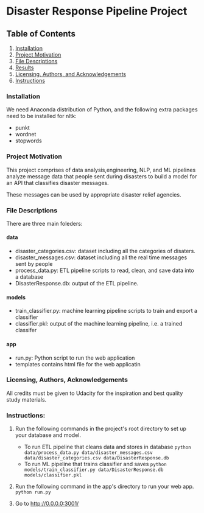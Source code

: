 # Disaster Response Pipeline Project

## Table of Contents
    
1. [Installation](#installation)
2. [Project Motivation](#motivation)
3. [File Descriptions](#files)
4. [Results](#results)
5. [Licensing, Authors, and Acknowledgements](#licensing)
6. [Instructions](#instructions)

### Installation
We need Anaconda distribution of Python, and the following extra packages need to be installed for nltk:

* punkt
* wordnet
* stopwords

### Project Motivation

This project comprises of data analysis,engineering, NLP, and ML pipelines analyze message data that people sent during disasters to build a model for an API that classifies disaster messages. 

These messages can be used by appropriate disaster relief agencies.

### File Descriptions
There are three main foleders:

#### data
* disaster_categories.csv: dataset including all the categories of disaters.
* disaster_messages.csv: dataset including all the real time messages sent by people
* process_data.py: ETL pipeline scripts to read, clean, and save data into a database
* DisasterResponse.db: output of the ETL pipeline.

#### models
* train_classifier.py: machine learning pipeline scripts to train and export a classifier
* classifier.pkl: output of the machine learning pipeline, i.e. a trained classifer

#### app
* run.py: Python script to run the web application
* templates contains html file for the web applicatin

### Licensing, Authors, Acknowledgements
All credits must be given to Udacity for the inspiration and best quality study materials.

### Instructions:
1. Run the following commands in the project's root directory to set up your database and model.

    - To run ETL pipeline that cleans data and stores in database
        `python data/process_data.py data/disaster_messages.csv data/disaster_categories.csv data/DisasterResponse.db`
    - To run ML pipeline that trains classifier and saves
        `python models/train_classifier.py data/DisasterResponse.db models/classifier.pkl`

2. Run the following command in the app's directory to run your web app.
    `python run.py`

3. Go to http://0.0.0.0:3001/
